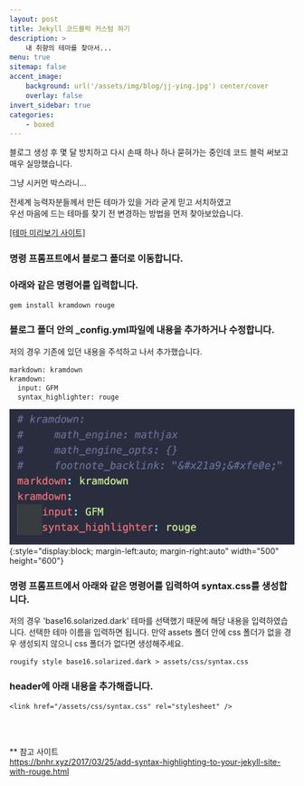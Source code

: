 ```yaml
---
layout: post
title: Jekyll 코드블럭 커스텀 하기
description: >
    내 취향의 테마를 찾아서...
menu: true
sitemap: false
accent_image:
    background: url('/assets/img/blog/jj-ying.jpg') center/cover
    overlay: false
invert_sidebar: true
categories:
    - boxed
---
```


블로그 생성 후 몇 달 방치하고 다시 손때 하나 하나 묻혀가는 중인데 코드 블럭 써보고 매우 실망했습니다.

그냥 시커먼 박스라니...

전세계 능력자분들께서 만든 테마가 있을 거라 굳게 믿고 서치하였고<br>
우선 마음에 드는 테마를 찾기 전 변경하는 방법을 먼저 찾아보았습니다.

<a href="https://spsarolkar.github.io/rouge-theme-preview/" target="_blank">[테마 미리보기 사이트]</a>

### 명령 프롬프트에서 블로그 폴더로 이동합니다.

### 아래와 같은 명령어를 입력합니다.

```
gem install kramdown rouge
```

### 블로그 폴더 안의 \_config.yml파일에 내용을 추가하거나 수정합니다.

저의 경우 기존에 있던 내용을 주석하고 나서 추가했습니다.

```
markdown: kramdown
kramdown:
  input: GFM
  syntax_highlighter: rouge
```

![_config.yml파일에 내용을 추가한 모습](/assets/img/blog/boxed/20220602-boxed-1.png){:style="display:block; margin-left:auto; margin-right:auto" width="500" height="600"}

### 명령 프롬프트에서 아래와 같은 명령어를 입력하여 syntax.css를 생성합니다.

저의 경우 'base16.solarized.dark' 테마를 선택했기 때문에 해당 내용을 입력하였습니다.
선택한 테마 이름을 입력하면 됩니다.
만약 assets 폴더 안에 css 폴더가 없을 경우 생성되지 않으니 css 폴더가 없다면 생성해주세요.

```
rougify style base16.solarized.dark > assets/css/syntax.css
```

### header에 아래 내용을 추가해줍니다.

```
<link href="/assets/css/syntax.css" rel="stylesheet" />
```

<br>
<br>

\*\* 참고 사이트<br>
<a href="https://bnhr.xyz/2017/03/25/add-syntax-highlighting-to-your-jekyll-site-with-rouge.html" target="_blank">https://bnhr.xyz/2017/03/25/add-syntax-highlighting-to-your-jekyll-site-with-rouge.html</a>
